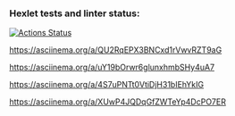 ### Hexlet tests and linter status:
[![Actions Status](https://github.com/konserge/python-project-49/workflows/hexlet-check/badge.svg)](https://github.com/konserge/python-project-49/actions)

https://asciinema.org/a/QU2RqEPX3BNCxd1rVwvRZT9aG

https://asciinema.org/a/uY19bOrwr6glunxhmbSHy4uA7

https://asciinema.org/a/4S7uPNTt0VtiDjH31bIEhYkIG

https://asciinema.org/a/XUwP4JQDqGfZWTeYp4DcPO7ER
